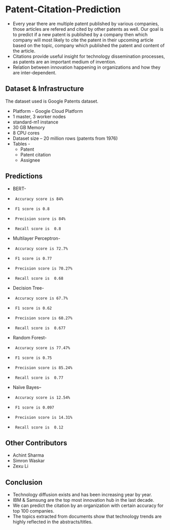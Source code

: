 # Patent-Citation-Prediction
* Every year there are multiple patent published by various companies, those articles are refered and cited by other patents as well. Our goal is to predict if a new patent is published by a company then which company will most likely to cite the patent in their upcoming article based on the topic, company which published the patent and content of the article.
* Citations provide useful insight for technology dissemination processes, as patents are an important medium of invention.
* Relation between innovation happening in organizations and how they are inter-dependent.

## Dataset & Infrastructure

The dataset used is Google Patents dataset.

* Platform - Google Cloud Platform
* 1 master, 3 worker nodes
* standard-m1 instance
* 30 GB Memory
* 8 CPU cores
* Dataset size – 20 million rows (patents from 1976)
* Tables -
  * Patent
  * Patent citation
  * Assignee


## Predictions

* BERT- 
-      Accuracy score is 84%
-      F1 score is 0.8
-      Precision score is 84%
-      Recall score is  0.8
* Multilayer Perceptron-
-      Accuracy score is 72.7%
-      F1 score is 0.77
-      Precision score is 70.27%
-      Recall score is  0.68
* Decision Tree-
-      Accuracy score is 67.7%
-      F1 score is 0.62
-      Precision score is 60.27%
-      Recall score is  0.677
* Random Forest-
-      Accuracy score is 77.47%
-      F1 score is 0.75
-      Precision score is 85.24%
-      Recall score is  0.77 
* Naïve Bayes– 
-      Accuracy score is 12.54%
-      F1 score is 0.097
-      Precision score is 14.31%
-      Recall score is  0.12

## Other Contributors

- Achint Sharma
- Simron Waskar
- Zexu Li 


## Conclusion

* Technology diffusion exists and has been increasing year by year.
* IBM & Samsung are the top most innovation hub in the last decade.
* We can predict the citation by an organization with certain accuracy for top 100 companies.
* The topics extracted from documents show that technology trends are highly reflected in the abstracts/titles.


